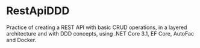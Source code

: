 # RestApiDDD
Practice of creating a REST API with basic CRUD operations, in a layered architecture and with DDD concepts, using .NET Core 3.1, EF Core, AutoFac and Docker.
